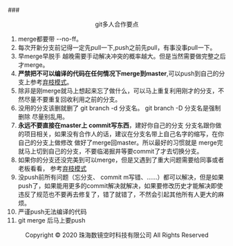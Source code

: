 ###<center>git多人合作要点</center>
1. merge都要带 --no-ff。
2. 每次开新分支前记得一定先pull一下,push之前先pull，有事没事pull一下。
3. 早merge早脱手 越晚需要手动解决冲突的概率越大。但是当然需要做完整之后才merge。 
4. **严禁把不可以编译的代码在任何情况下merge到master**,可以push到自己的分支上参考[弃枝模式](git练习题.md)。
5. 除非是刚merge就马上想起来忘了做什么，可以马上重复利用刚才的分支，不然尽量不要重复回收利用之前的分支。
6. 没用的分支该删就删了 git branch -d 分支名。 git branch -D 分支名是强制删除 尽量别乱用。
7. **永远不要直接在master上 commit写东西**，建好你自己的分支 分支名跟你做的项目相关，如果没有合作人的话，建议在分支名带上自己名字的缩写，在你自己的分支上做修改 做好了merge回master。所以最好的习惯就是 merge完就马上切到自己的分支，不要临渴掘井等要commit了才去切换分支。
8. 如果你的分支还没完美到可以merge，但是又遇到了重大问题需要给同事或者老板看看， 参考[弃枝模式](git练习题.md)
9. 没push前所有问题（忘分支、 commit m写错、……）都可以解决，但是如果push了，如果能用更多的commit解决就解决，如果要修改历史才能解决即使违反了规范也不要再去修复了，错了就错了，不然会引起其他所有人更大的麻烦。 
10. 严谨push无法编译的代码
11. git merge 后马上要push
<center> Copyright © 2020 珠海数镜空时科技有限公司 All Rights Reserved</center>